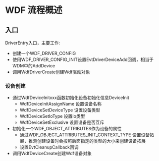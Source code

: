 # WDF 流程概述
## 入口
DriverEntry入口，主要工作:
+ 创建一个WDF_DRIVER_CONFIG
+ 使用WDF_DRIVER_CONFIG_INIT设置EvtDriverDeviceAdd回调，相当于WDM中的AddDevice
+ 调用WdfDriverCreate创建Wdf驱动对象

### 设备创建
+ 通过WdfDeviceInitxxx函数初始化设备初始化信息DeviceInit        
    + WdfDeviceInitAssignName 设置设备名称
    + WdfDeviceSetDeviceType 设置设备类型
    + WdfDeviceSetIoType 设置Io类型
    + WdfDeviceSetExclusive 设置设备是否互斥
+ 初始化一个WDF_OBJECT_ATTRIBUTES作为设备的属性     
    + 通过WDF_OBJECT_ATTRIBUTES_INIT_CONTEXT_TYPE 设置设备拓展，推测创建设备时会按照后面指定的类型的大小来创建设备拓展
    + 设置EvtCleanupCallback回调
+ 调用WdfDeviceCreate创建Wdf设备对象